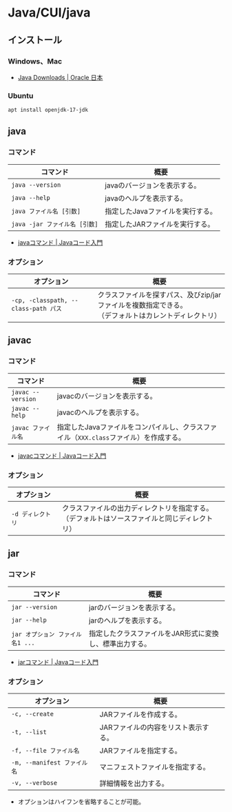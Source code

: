 # Java/CUI/java

## インストール

### Windows、Mac

- [Java Downloads | Oracle 日本](https://www.oracle.com/jp/java/technologies/downloads/)

### Ubuntu

```bash
apt install openjdk-17-jdk
```

## java

### コマンド

| コマンド                      | 概要                             |
| ----------------------------- | -------------------------------- |
| `java --version`              | javaのバージョンを表示する。     |
| `java --help`                 | javaのヘルプを表示する。         |
| `java ファイル名 [引数]`      | 指定したJavaファイルを実行する。 |
| `java -jar ファイル名 [引数]` | 指定したJARファイルを実行する。  |

- [javaコマンド | Javaコード入門](https://java-code.jp/53)

### オプション

| オプション                           | 概要                                                         |
| ------------------------------------ | ------------------------------------------------------------ |
| `-cp, -classpath, --class-path パス` | クラスファイルを探すパス、及びzip/jarファイルを複数指定できる。<br />（デフォルトはカレントディレクトリ） |

## javac

### コマンド

| コマンド           | 概要                                                         |
| ------------------ | ------------------------------------------------------------ |
| `javac --version`  | javacのバージョンを表示する。                                |
| `javac --help`     | javacのヘルプを表示する。                                    |
| `javac ファイル名` | 指定したJavaファイルをコンパイルし、クラスファイル（`XXX.class`ファイル）を作成する。 |

- [javacコマンド | Javaコード入門](https://java-code.jp/55)

### オプション

| オプション        | 概要                                                         |
| ----------------- | ------------------------------------------------------------ |
| `-d ディレクトリ` | クラスファイルの出力ディレクトリを指定する。<br />（デフォルトはソースファイルと同じディレクトリ） |

## jar

### コマンド

| コマンド                         | 概要                                                    |
| -------------------------------- | ------------------------------------------------------- |
| `jar --version`                  | jarのバージョンを表示する。                             |
| `jar --help`                     | jarのヘルプを表示する。                                 |
| `jar オプション ファイル名1 ...` | 指定したクラスファイルをJAR形式に変換し、標準出力する。 |

- [jarコマンド | Javaコード入門](https://java-code.jp/51)

### オプション

| オプション                  | 概要                                |
| --------------------------- | ----------------------------------- |
| `-c, --create`              | JARファイルを作成する。             |
| `-t, --list`                | JARファイルの内容をリスト表示する。 |
| `-f, --file ファイル名`     | JARファイルを指定する。             |
| `-m, --manifest ファイル名` | マニフェストファイルを指定する。    |
| `-v, --verbose`             | 詳細情報を出力する。                |

- オプションはハイフンを省略することが可能。
